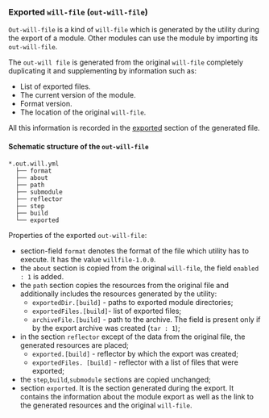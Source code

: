 ### Exported <code>will-file</code> (<code>out-will-file</code>)

  <code>Out-will-file</code> is a kind of <code>will-file</code> which is generated by the utility during the export of a module. Other modules can use the module by importing its <code>out-will-file</code>.

  The `out-will file` is generated from the original `will-file` completely duplicating it and supplementing by information such as:

  - List of exported files.
  - The current version of the module.
  - Format version.
  - The location of the original `will-file`.

  All this information is recorded in the [exported](SectionExported.md) section of the generated file.


  #### Schematic structure of the `out-will-file`  

  ```
  *.out.will.yml
    ├── format
    ├── about
    ├── path
    ├── submodule
    ├── reflector
    ├── step
    ├── build
    └── exported

  ```

  Properties of the exported `out-will-file`:
  - section-field `format` denotes the format of the file which utility has to execute. It has the value `willfile-1.0.0`.
  - the `about` section is copied from the original `will-file`, the field  `enabled : 1` is added.
  - the `path` section copies the resources from the original file and additionally includes the resources generated by the utility:
    -  `exportedDir.[build]` - paths to exported module directories;  
    - `exportedFiles.[build]`- list of exported files;
    - `archiveFile.[build]` -  path to the archive. The field is present only if by the export archive was created  (`tar : 1`);
  - in the section `reflector` except of the data from the original file, the generated resources are placed;
    - `exported.[build]` - reflector by which the export was created;
    - `exportedFiles. [build]` - reflector with a list of files that were exported;
  - the  `step`,`build`,`submodule` sections are copied unchanged;
  - section `exported`. It is the section generated during the export. It contains the information about the module export as well as the link to the generated resources and the original `will-file`.
